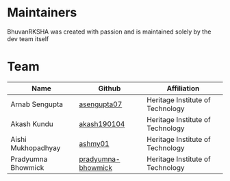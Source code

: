 # Maintainers
BhuvanRKSHA was created with passion and is maintained solely by the dev team itself

# Team

|Name                |Github                          |Affiliation                        |
|----------------|-------------------------------|-----------------------------|
|Arnab Sengupta|[asengupta07](https://github.com/asengupta07)|Heritage Institute of Technology           |
|Akash Kundu|[akash190104](https://github.com/akash190104)|Heritage Institute of Technology            |
| Aishi Mukhopadhyay              |[ashmy01](https://github.com/ashmy01)      |  Heritage Institute of Technology            |
|Pradyumna Bhowmick               |[pradyumna-bhowmick](https://github.com/pradyumna-bhowmick)        |   Heritage Institute of Technology            |
